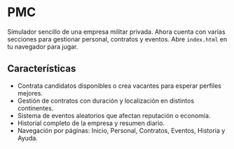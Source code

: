 # PMC

Simulador sencillo de una empresa militar privada. Ahora cuenta con varias secciones para gestionar personal, contratos y eventos. Abre `index.html` en tu navegador para jugar.

## Características
- Contrata candidatos disponibles o crea vacantes para esperar perfiles mejores.
- Gestión de contratos con duración y localización en distintos continentes.
- Sistema de eventos aleatorios que afectan reputación o economía.
- Historial completo de la empresa y resumen diario.
- Navegación por páginas: Inicio, Personal, Contratos, Eventos, Historia y Ayuda.
